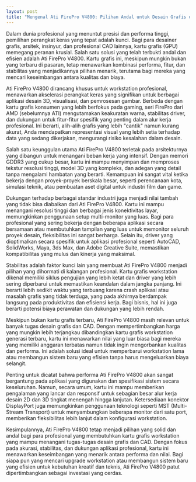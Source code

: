 ```yaml
---
layout: post
title: "Mengenal Ati FirePro V4800: Pilihan Andal untuk Desain Grafis dan CAD"
---
```


Dalam dunia profesional yang menuntut presisi dan performa tinggi, pemilihan perangkat keras yang tepat adalah kunci. Bagi para desainer grafis, arsitek, insinyur, dan profesional CAD lainnya, kartu grafis (GPU) memegang peranan krusial. Salah satu solusi yang telah terbukti andal dan efisien adalah Ati FirePro V4800. Kartu grafis ini, meskipun mungkin bukan yang terbaru di pasaran, tetap menawarkan kombinasi performa, fitur, dan stabilitas yang menjadikannya pilihan menarik, terutama bagi mereka yang mencari keseimbangan antara kualitas dan biaya.

Ati FirePro V4800 dirancang khusus untuk workstation profesional, menawarkan akselerasi perangkat keras yang signifikan untuk berbagai aplikasi desain 3D, visualisasi, dan pemrosesan gambar. Berbeda dengan kartu grafis konsumen yang lebih berfokus pada gaming, seri FirePro dari AMD (sebelumnya ATI) mengutamakan keakuratan warna, stabilitas driver, dan dukungan untuk fitur-fitur spesifik yang penting dalam alur kerja profesional. Ini berarti, alih-alih grafis yang lebih "cantik" namun kurang akurat, Anda mendapatkan representasi visual yang lebih setia terhadap data yang sedang dikerjakan, mengurangi risiko kesalahan dalam desain.

Salah satu keunggulan utama Ati FirePro V4800 terletak pada arsitekturnya yang dibangun untuk menangani beban kerja yang intensif. Dengan memori GDDR3 yang cukup besar, kartu ini mampu menyimpan dan memproses tekstur resolusi tinggi, model 3D yang kompleks, dan adegan yang detail tanpa mengalami hambatan yang berarti. Kemampuan ini sangat vital ketika bekerja dengan proyek-proyek berskala besar, seperti perencanaan kota, simulasi teknik, atau pembuatan aset digital untuk industri film dan game.

Dukungan terhadap berbagai standar industri juga menjadi nilai tambah yang tidak bisa diabaikan dari Ati FirePro V4800. Kartu ini mampu menangani resolusi tinggi dan berbagai jenis konektivitas layar, memungkinkan penggunaan setup multi-monitor yang luas. Bagi para profesional yang sering bekerja dengan beberapa aplikasi secara bersamaan atau membutuhkan tampilan yang luas untuk memonitor seluruh proyek desain, fleksibilitas ini sangat berharga. Selain itu, driver yang dioptimalkan secara spesifik untuk aplikasi profesional seperti AutoCAD, SolidWorks, Maya, 3ds Max, dan Adobe Creative Suite, memastikan kompatibilitas yang mulus dan kinerja yang maksimal.

Stabilitas adalah faktor kunci lain yang membuat Ati FirePro V4800 menjadi pilihan yang dihormati di kalangan profesional. Kartu grafis workstation dikenal memiliki siklus pengujian yang lebih ketat dan driver yang lebih sering diperbarui untuk memastikan keandalan dalam jangka panjang. Ini berarti lebih sedikit waktu yang terbuang karena crash aplikasi atau masalah grafis yang tidak terduga, yang pada akhirnya berdampak langsung pada produktivitas dan efisiensi kerja. Bagi bisnis, hal ini juga berarti potensi biaya perawatan dan dukungan yang lebih rendah.

Meskipun bukan kartu grafis terbaru, Ati FirePro V4800 masih relevan untuk banyak tugas desain grafis dan CAD. Dengan mempertimbangkan harga yang mungkin lebih terjangkau dibandingkan kartu grafis workstation generasi terbaru, kartu ini menawarkan nilai yang luar biasa bagi mereka yang memiliki anggaran terbatas namun tidak ingin mengorbankan kualitas dan performa. Ini adalah solusi ideal untuk memperbarui workstation lama atau membangun sistem baru yang efisien tanpa harus mengeluarkan biaya selangit.

Penting untuk dicatat bahwa performa Ati FirePro V4800 akan sangat bergantung pada aplikasi yang digunakan dan spesifikasi sistem secara keseluruhan. Namun, secara umum, kartu ini mampu memberikan pengalaman yang lancar dan responsif untuk sebagian besar alur kerja desain 2D dan 3D tingkat menengah hingga lanjutan. Ketersediaan konektor DisplayPort juga memungkinkan penggunaan teknologi seperti MST (Multi-Stream Transport) untuk menyambungkan beberapa monitor dari satu port, memberikan fleksibilitas lebih lanjut dalam konfigurasi workstation.

Kesimpulannya, Ati FirePro V4800 tetap menjadi pilihan yang solid dan andal bagi para profesional yang membutuhkan kartu grafis workstation yang mampu menangani tugas-tugas desain grafis dan CAD. Dengan fokus pada akurasi, stabilitas, dan dukungan aplikasi profesional, kartu ini menawarkan keseimbangan yang menarik antara performa dan nilai. Bagi siapa pun yang mencari upgrade workstation atau membangun sistem baru yang efisien untuk kebutuhan kreatif dan teknis, Ati FirePro V4800 patut dipertimbangkan sebagai investasi yang cerdas.
